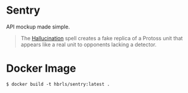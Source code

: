 Sentry
==

API mockup made simple.

> The [Hallucination](http://wiki.teamliquid.net/starcraft2/Sentry_(Legacy_of_the_Void)#Hallucination) spell creates a fake replica of a Protoss unit that appears like a real unit to opponents lacking a detector.

Docker Image
==

    $ docker build -t hbrls/sentry:latest .
